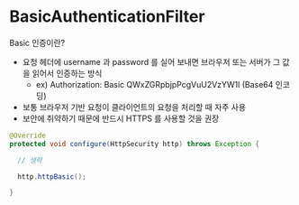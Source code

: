 # BasicAuthenticationFilter

Basic 인증이란?

- 요청 헤더에 username 과 password 를 실어 보내면 브라우저 또는 서버가 그 값을 읽어서 인증하는 방식
  - ex) Authorization: Basic QWxZGRpbjpPcgVuU2VzYW1l (Base64 인코딩)
- 보통 브라우저 기반 요청이 클라이언트의 요청을 처리할 때 자주 사용
- 보안에 취약하기 때문에 반드시 HTTPS 를 사용할 것을 권장

```java
@Override
protected void configure(HttpSecurity http) throws Exception {

  // 생략

  http.httpBasic();

}
```    
